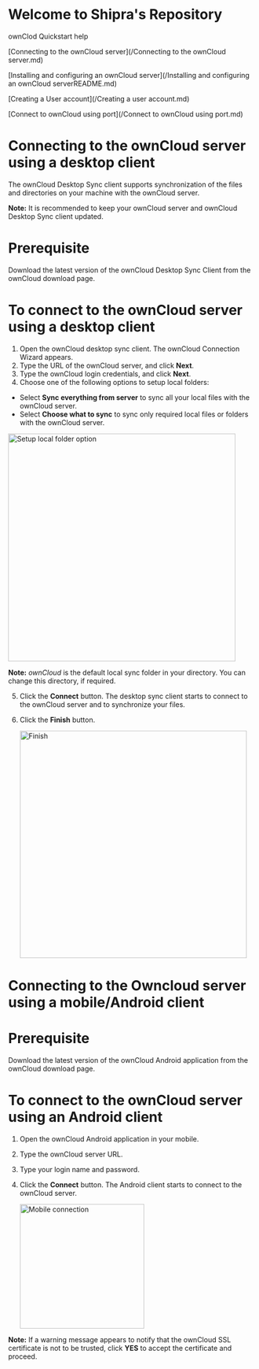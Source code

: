 # Welcome to Shipra's Repository
ownClod Quickstart help

[Connecting to the ownCloud server](/Connecting to the ownCloud server.md)

[Installing and configuring an ownCloud server](/Installing and configuring an ownCloud serverREADME.md)

[Creating a User account](/Creating a user account.md)

[Connect to ownCloud using port](/Connect to ownCloud using port.md)

# Connecting to the ownCloud server using a desktop client
The ownCloud Desktop Sync client supports synchronization of the files and directories on your machine with the ownCloud server.

**Note:** It is recommended to keep your ownCloud server and ownCloud Desktop Sync client updated.

# Prerequisite
Download the latest version of the ownCloud Desktop Sync Client from the ownCloud download page. 
# To connect to the ownCloud server using a desktop client
1. Open the ownCloud desktop sync client. The ownCloud Connection Wizard appears.
2. Type the URL of the ownCloud server, and click **Next**.
3. Type the ownCloud login credentials, and click **Next**.
4. Choose one of the following options to setup local folders:
  * Select **Sync everything from server** to sync all your local files with the ownCloud server.
  * Select **Choose what to sync** to sync only required local files or folders with the ownCloud server.

  <img width="463" alt="Setup local folder option" src="https://user-images.githubusercontent.com/89831069/131791636-54d20489-e437-4b11-a00e-e644ed0955a1.PNG">
  
**Note:** _ownCloud_ is the default local sync folder in your directory. You can change this directory, if required.

5. Click the **Connect** button. The desktop sync client starts to connect to the ownCloud server and to synchronize your files.
6. Click the **Finish** button.
  
   <img width="462" alt="Finish" src="https://user-images.githubusercontent.com/89831069/131792274-588214d3-0ee5-48ac-b1fe-3be484dfdbca.PNG">

# Connecting to the Owncloud server using a mobile/Android client
# Prerequisite
Download the latest version of the ownCloud Android application from the ownCloud download page. 
# To connect to the ownCloud server using an Android client
1. Open the ownCloud Android application in your mobile.
2. Type the ownCloud server URL. 
3. Type your login name and password.
4. Click the **Connect** button. The Android client starts to connect to the ownCloud server.

   <img width="253" alt="Mobile connection" src="https://user-images.githubusercontent.com/89831069/131796511-6051033e-4703-4e29-8a84-424d5bd37749.PNG">

**Note:** If a warning message appears to notify that the ownCloud SSL certificate is not to be trusted, click **YES** to accept the certificate and proceed.
